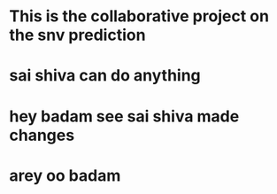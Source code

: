# This is the collaborative project on the snv prediction

# sai shiva can do anything

# hey badam see sai shiva made changes

# arey oo badam 
